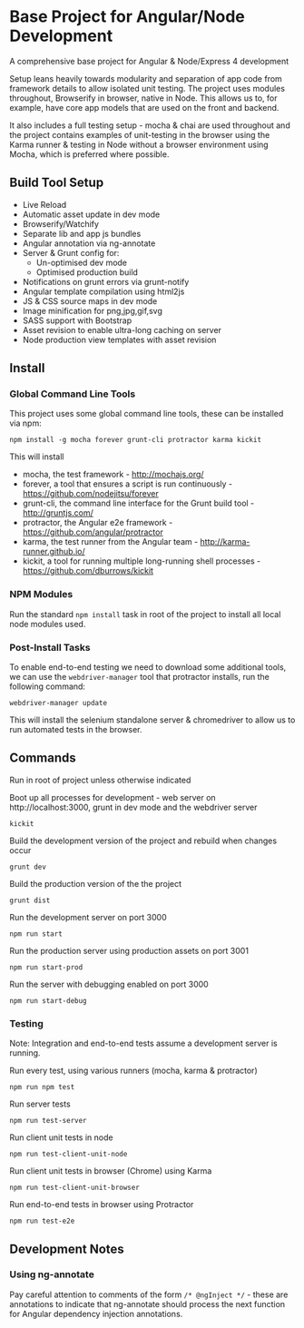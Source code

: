 # Base Project for Angular/Node Development

A comprehensive base project for Angular & Node/Express 4 development

Setup leans heavily towards modularity and separation of app code from framework details to allow isolated unit testing. The project uses modules throughout, Browserify in browser, native in Node. This allows us to, for example, have core app models that are used on the front and backend.

It also includes a full testing setup - mocha & chai are used throughout and the project contains examples of unit-testing in the browser using the Karma runner & testing in Node without a browser environment using Mocha, which is preferred where possible.


## Build Tool Setup

* Live Reload
* Automatic asset update in dev mode
* Browserify/Watchify
* Separate lib and app js bundles
* Angular annotation via ng-annotate 
* Server & Grunt config for:
    * Un-optimised dev mode
    * Optimised production build
* Notifications on grunt errors via grunt-notify
* Angular template compilation using html2js
* JS & CSS source maps in dev mode
* Image minification for png,jpg,gif,svg
* SASS support with Bootstrap
* Asset revision to enable ultra-long caching on server
* Node production view templates with asset revision


## Install

### Global Command Line Tools

This project uses some global command line tools, these can be installed via npm:

```
npm install -g mocha forever grunt-cli protractor karma kickit
```

This will install

* mocha, the test framework - http://mochajs.org/
* forever, a tool that ensures a script is run continuously - https://github.com/nodejitsu/forever
* grunt-cli, the command line interface for the Grunt build tool - http://gruntjs.com/
* protractor, the Angular e2e framework - https://github.com/angular/protractor
* karma, the test runner from the Angular team - http://karma-runner.github.io/
* kickit, a tool for running multiple long-running shell processes - https://github.com/dburrows/kickit 

### NPM Modules

Run the standard `npm install` task in root of the project to install all local node modules used.

### Post-Install Tasks

To enable end-to-end testing we need to download some additional tools, we can use the `webdriver-manager` tool that protractor installs, run the following command:

```
webdriver-manager update
```

This will install the selenium standalone server & chromedriver to allow us to run automated tests in the browser.

## Commands

Run in root of project unless otherwise indicated
 
Boot up all processes for development - web server on http://localhost:3000, grunt in dev mode and the webdriver server  

```
kickit
```

Build the development version of the project and rebuild when changes occur  

```
grunt dev
```

Build the production version of the the project  
```
grunt dist
```

Run the development server on port 3000
```
npm run start
```

Run the production server using production assets on port 3001
```
npm run start-prod
```

Run the server with debugging enabled on port 3000
```
npm run start-debug
```

### Testing

Note: Integration and end-to-end tests assume a development server is running.

Run every test, using various runners (mocha, karma & protractor)
```
npm run npm test
```

Run server tests
```
npm run test-server
```

Run client unit tests in node
```
npm run test-client-unit-node
```

Run client unit tests in browser (Chrome) using Karma 
```
npm run test-client-unit-browser
```

Run end-to-end tests in browser using Protractor
```
npm run test-e2e
```


## Development Notes

### Using ng-annotate

Pay careful attention to comments of the form `/* @ngInject */` - these are annotations to indicate that ng-annotate should process the next function for Angular dependency injection annotations.

